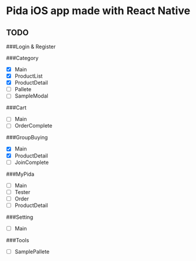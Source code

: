 # Pida iOS app made with React Native

## TODO

###Login & Register

###Category

- [x] Main
- [x] ProductList
- [x] ProductDetail
- [ ] Pallete
- [ ] SampleModal

###Cart

- [ ] Main
- [ ] OrderComplete

###GroupBuying

- [x] Main
- [x] ProductDetail
- [ ] JoinComplete

###MyPida

- [ ] Main
- [ ] Tester
- [ ] Order
- [ ] ProductDetail

###Setting

- [ ] Main

###Tools

- [ ] SamplePallete
